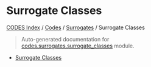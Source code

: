 # Surrogate Classes

[CODES Index](../../README.md#codes-index) / [Codes](../index.md#codes) / [Surrogates](./index.md#surrogates) / Surrogate Classes

> Auto-generated documentation for [codes.surrogates.surrogate_classes](https://github.com/robin-janssen/CODES-Benchmark/blob/main/codes/surrogates/surrogate_classes.py) module.
- [Surrogate Classes](#surrogate-classes)
